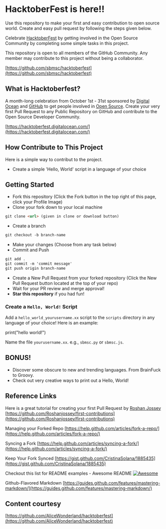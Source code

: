 #  HacktoberFest is here!!

Use this repository to make your first and easy contribution to open source world. Create and easy pull request by following the steps given below.

Celebrate [HacktoberFest](https://hacktoberfest.digitalocean.com/) by getting involved in the Open Source Community by completing some simple tasks in this project.

This repository is open to all members of the GitHub Community. Any member may contribute to this project without being a collaborator.

[https://github.com/sbmsc/hacktoberfest](https://github.com/sbmsc/hacktoberfest)


## What is Hacktoberfest?
A month-long celebration from October 1st - 31st sponsored by [Digital Ocean](https://hacktoberfest.digitalocean.com/) and [GitHub](https://github.com/blog/2433-celebrate-open-source-this-october-with-hacktoberfest) to get people involved in [Open Source](https://github.com/open-source). Create your very first Pull Request to any Public Repository on GitHub and contribute to the Open Source Developer Community.

[https://hacktoberfest.digitalocean.com/](https://hacktoberfest.digitalocean.com/)


## How Contribute to This Project
Here is a simple way to contribut to the project.
* Create a simple 'Hello, World' script in a language of your choice

## Getting Started
* Fork this repository (Click the Fork button in the top right of this page, click your Profile Image)
* Clone your fork down to your local machine
```markdown
git clone <url> (given in clone or download button)
```
* Create a branch
```markdown
git checkout -b branch-name
```
* Make your changes (Choose from any task below)
* Commit and Push
```markdown
git add .
git commit -m 'commit message'
git push origin branch-name
```
* Create a New Pull Request from your forked repository (Click the New Pull Request button located at the top of your repo)
* Wait for your PR review and merge approval!
* __Star this repository__ if you had fun!

### Create a `Hello, World!` Script
Add a `hello_world_yourusername.xx` script to the `scripts` directory in any language of your choice! Here is an example:

print("hello world!")

Name the file `yourusername.xx`. e.g., `sbmsc.py` or `sbmsc.js`.

## BONUS!
* Discover some obscure to new and trending languages. From BrainFuck to Groovy.
* Check out very creative ways to print out a Hello, World!

## Reference Links
Here is a great tutorial for creating your first Pull Request by [Roshan Jossey](https://github.com/Roshanjossey)
[https://github.com/Roshanjossey/first-contributions](https://github.com/Roshanjossey/first-contributions)

Managing your Forked Repo [https://help.github.com/articles/fork-a-repo/](https://help.github.com/articles/fork-a-repo/)

Syncing a Fork [https://help.github.com/articles/syncing-a-fork/](https://help.github.com/articles/syncing-a-fork/)

Keep Your Fork Synced [https://gist.github.com/CristinaSolana/1885435](https://gist.github.com/CristinaSolana/1885435)

Checkout this list for README examples - Awesome README [![Awesome](https://cdn.rawgit.com/sindresorhus/awesome/d7305f38d29fed78fa85652e3a63e154dd8e8829/media/badge.svg)](https://github.com/sindresorhus/awesome)

Github-Flavored Markdown [https://guides.github.com/features/mastering-markdown/](https://guides.github.com/features/mastering-markdown/)

## Content courtesy
[https://github.com/AliceWonderland/hacktoberfest](https://github.com/AliceWonderland/hacktoberfest)
